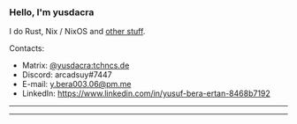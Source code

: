 ### Hello, I'm yusdacra

I do Rust, Nix / NixOS and [other stuff](https://yusdacra.gitlab.io/info/about).

Contacts:
- Matrix: [@yusdacra:tchncs.de](https://matrix.to/#/@yusdacra:tchncs.de)
- Discord: arcadsuy#7447
- E-mail: y.bera003.06@pm.me
- LinkedIn: https://www.linkedin.com/in/yusuf-bera-ertan-8468b7192

---

<!--START_SECTION:activity-->

---
